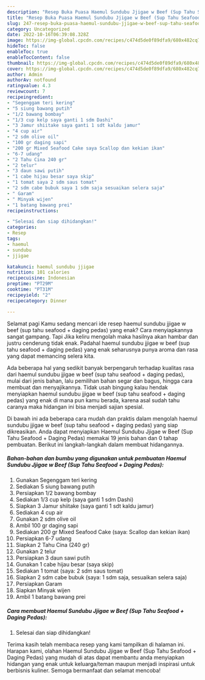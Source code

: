 ```yaml
---
description: "Resep Buka Puasa Haemul Sundubu Jjigae w Beef (Sup Tahu Seafood + Daging Pedas) Anti Gagal"
title: "Resep Buka Puasa Haemul Sundubu Jjigae w Beef (Sup Tahu Seafood + Daging Pedas) Anti Gagal"
slug: 247-resep-buka-puasa-haemul-sundubu-jjigae-w-beef-sup-tahu-seafood-daging-pedas-anti-gagal
category: Uncategorized
date: 2022-10-16T06:39:08.328Z
image: https://img-global.cpcdn.com/recipes/c474d5de0f89dfa9/680x482cq70/haemul-sundubu-jjigae-w-beef-sup-tahu-seafood-daging-pedas-foto-resep-utama.jpg
hideToc: false
enableToc: true
enableTocContent: false
thumbnail: https://img-global.cpcdn.com/recipes/c474d5de0f89dfa9/680x482cq70/haemul-sundubu-jjigae-w-beef-sup-tahu-seafood-daging-pedas-foto-resep-utama.jpg
cover: https://img-global.cpcdn.com/recipes/c474d5de0f89dfa9/680x482cq70/haemul-sundubu-jjigae-w-beef-sup-tahu-seafood-daging-pedas-foto-resep-utama.jpg
author: Admin
authorAv: notfound
ratingvalue: 4.3
reviewcount: 7
recipeingredient:
- "Segenggam teri kering"
- "5 siung bawang putih"
- "1/2 bawang bombay"
- "1/3 cup kelp saya ganti 1 sdm Dashi"
- "3 Jamur shiitake saya ganti 1 sdt kaldu jamur"
- "4 cup air"
- "2 sdm olive oil"
- "100 gr daging sapi"
- "200 gr Mixed Seafood Cake saya Scallop dan kekian ikan"
- "6-7 udang"
- "2 Tahu Cina 240 gr"
- "2 telur"
- "3 daun sawi putih"
- "1 cabe hijau besar saya skip"
- "1 tomat saya 2 sdm saus tomat"
- "2 sdm cabe bubuk saya 1 sdm saja sesuaikan selera saja"
- " Garam"
- " Minyak wijen"
- "1 batang bawang prei"
recipeinstructions:

- "Selesai dan siap dihidangkan!"
categories:
- Resep
tags:
- haemul
- sundubu
- jjigae

katakunci: haemul sundubu jjigae 
nutrition: 101 calories
recipecuisine: Indonesian
preptime: "PT29M"
cooktime: "PT31M"
recipeyield: "2"
recipecategory: Dinner

---
```



Selamat pagi Kamu sedang mencari ide resep haemul sundubu jjigae w beef (sup tahu seafood + daging pedas) yang enak? Cara menyiapkannya sangat gampang. Tapi Jika keliru mengolah maka hasilnya akan hambar dan justru cenderung tidak enak. Padahal haemul sundubu jjigae w beef (sup tahu seafood + daging pedas) yang enak seharusnya punya aroma dan rasa yang dapat memancing selera kita.


Ada beberapa hal yang sedikit banyak berpengaruh terhadap kualitas rasa dari haemul sundubu jjigae w beef (sup tahu seafood + daging pedas), mulai dari jenis bahan, lalu pemilihan bahan segar dan bagus, hingga cara membuat dan menyajikannya. Tidak usah bingung kalau hendak menyiapkan haemul sundubu jjigae w beef (sup tahu seafood + daging pedas) yang enak di mana pun kamu berada, karena asal sudah tahu caranya maka hidangan ini bisa menjadi sajian spesial.




Di bawah ini ada beberapa cara mudah dan praktis dalam mengolah haemul sundubu jjigae w beef (sup tahu seafood + daging pedas) yang siap dikreasikan. Anda dapat menyiapkan Haemul Sundubu Jjigae w Beef (Sup Tahu Seafood + Daging Pedas) memakai 19 jenis bahan dan 0 tahap pembuatan. Berikut ini langkah-langkah dalam membuat hidangannya.

<!--inarticleads1-->

##### Bahan-bahan dan bumbu yang digunakan untuk pembuatan Haemul Sundubu Jjigae w Beef (Sup Tahu Seafood + Daging Pedas):

1. Gunakan Segenggam teri kering
1. Sediakan 5 siung bawang putih
1. Persiapkan 1/2 bawang bombay
1. Sediakan 1/3 cup kelp (saya ganti 1 sdm Dashi)
1. Siapkan 3 Jamur shiitake (saya ganti 1 sdt kaldu jamur)
1. Sediakan 4 cup air
1. Gunakan 2 sdm olive oil
1. Ambil 100 gr daging sapi
1. Sediakan 200 gr Mixed Seafood Cake (saya: Scallop dan kekian ikan)
1. Persiapkan 6-7 udang
1. Siapkan 2 Tahu Cina (240 gr)
1. Gunakan 2 telur
1. Persiapkan 3 daun sawi putih
1. Gunakan 1 cabe hijau besar (saya skip)
1. Sediakan 1 tomat (saya: 2 sdm saus tomat)
1. Siapkan 2 sdm cabe bubuk (saya: 1 sdm saja, sesuaikan selera saja)
1. Persiapkan  Garam
1. Siapkan  Minyak wijen
1. Ambil 1 batang bawang prei




<!--inarticleads2-->

##### Cara membuat Haemul Sundubu Jjigae w Beef (Sup Tahu Seafood + Daging Pedas):


1. Selesai dan siap dihidangkan!



Terima kasih telah membaca resep yang kami tampilkan di halaman ini. Harapan kami, olahan Haemul Sundubu Jjigae w Beef (Sup Tahu Seafood + Daging Pedas) yang mudah di atas dapat membantu anda menyiapkan hidangan yang enak untuk keluarga/teman maupun menjadi inspirasi untuk berbisnis kuliner. Semoga bermanfaat dan selamat mencoba!
